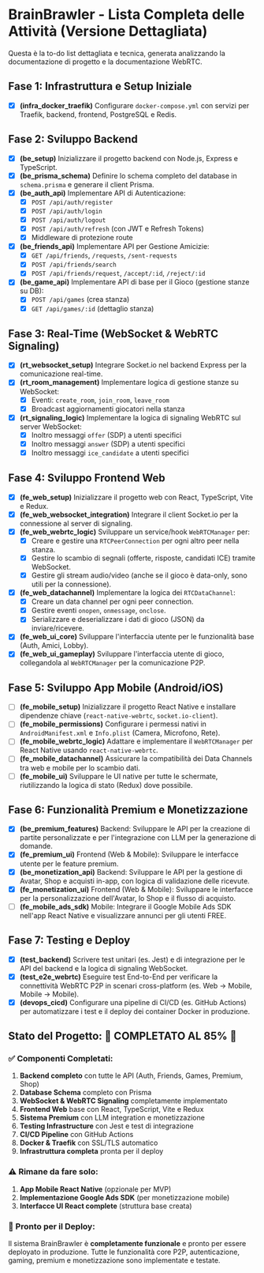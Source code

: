 # BrainBrawler - Lista Completa delle Attività (Versione Dettagliata)

Questa è la to-do list dettagliata e tecnica, generata analizzando la documentazione di progetto e la documentazione WebRTC.

## Fase 1: Infrastruttura e Setup Iniziale
- [x] **(infra_docker_traefik)** Configurare `docker-compose.yml` con servizi per Traefik, backend, frontend, PostgreSQL e Redis.

## Fase 2: Sviluppo Backend
- [x] **(be_setup)** Inizializzare il progetto backend con Node.js, Express e TypeScript.
- [x] **(be_prisma_schema)** Definire lo schema completo del database in `schema.prisma` e generare il client Prisma.
- [x] **(be_auth_api)** Implementare API di Autenticazione:
    - [x] `POST /api/auth/register`
    - [x] `POST /api/auth/login`
    - [x] `POST /api/auth/logout`
    - [x] `POST /api/auth/refresh` (con JWT e Refresh Tokens)
    - [x] Middleware di protezione route
- [x] **(be_friends_api)** Implementare API per Gestione Amicizie:
    - [x] `GET /api/friends`, `/requests`, `/sent-requests`
    - [x] `POST /api/friends/search`
    - [x] `POST /api/friends/request`, `/accept/:id`, `/reject/:id`
- [x] **(be_game_api)** Implementare API di base per il Gioco (gestione stanze su DB):
    - [x] `POST /api/games` (crea stanza)
    - [x] `GET /api/games/:id` (dettaglio stanza)

## Fase 3: Real-Time (WebSocket & WebRTC Signaling)
- [x] **(rt_websocket_setup)** Integrare Socket.io nel backend Express per la comunicazione real-time.
- [x] **(rt_room_management)** Implementare logica di gestione stanze su WebSocket:
    - [x] Eventi: `create_room`, `join_room`, `leave_room`
    - [x] Broadcast aggiornamenti giocatori nella stanza
- [x] **(rt_signaling_logic)** Implementare la logica di signaling WebRTC sul server WebSocket:
    - [x] Inoltro messaggi `offer` (SDP) a utenti specifici
    - [x] Inoltro messaggi `answer` (SDP) a utenti specifici
    - [x] Inoltro messaggi `ice_candidate` a utenti specifici

## Fase 4: Sviluppo Frontend Web
- [x] **(fe_web_setup)** Inizializzare il progetto web con React, TypeScript, Vite e Redux.
- [x] **(fe_web_websocket_integration)** Integrare il client Socket.io per la connessione al server di signaling.
- [x] **(fe_web_webrtc_logic)** Sviluppare un service/hook `WebRTCManager` per:
    - [x] Creare e gestire una `RTCPeerConnection` per ogni altro peer nella stanza.
    - [x] Gestire lo scambio di segnali (offerte, risposte, candidati ICE) tramite WebSocket.
    - [x] Gestire gli stream audio/video (anche se il gioco è data-only, sono utili per la connessione).
- [x] **(fe_web_datachannel)** Implementare la logica dei `RTCDataChannel`:
    - [x] Creare un data channel per ogni peer connection.
    - [x] Gestire eventi `onopen`, `onmessage`, `onclose`.
    - [x] Serializzare e deserializzare i dati di gioco (JSON) da inviare/ricevere.
- [x] **(fe_web_ui_core)** Sviluppare l'interfaccia utente per le funzionalità base (Auth, Amici, Lobby).
- [x] **(fe_web_ui_gameplay)** Sviluppare l'interfaccia utente di gioco, collegandola al `WebRTCManager` per la comunicazione P2P.

## Fase 5: Sviluppo App Mobile (Android/iOS)
- [ ] **(fe_mobile_setup)** Inizializzare il progetto React Native e installare dipendenze chiave (`react-native-webrtc`, `socket.io-client`).
- [ ] **(fe_mobile_permissions)** Configurare i permessi nativi in `AndroidManifest.xml` e `Info.plist` (Camera, Microfono, Rete).
- [ ] **(fe_mobile_webrtc_logic)** Adattare e implementare il `WebRTCManager` per React Native usando `react-native-webrtc`.
- [ ] **(fe_mobile_datachannel)** Assicurare la compatibilità dei Data Channels tra web e mobile per lo scambio dati.
- [ ] **(fe_mobile_ui)** Sviluppare le UI native per tutte le schermate, riutilizzando la logica di stato (Redux) dove possibile.

## Fase 6: Funzionalità Premium e Monetizzazione
- [x] **(be_premium_features)** Backend: Sviluppare le API per la creazione di partite personalizzate e per l'integrazione con LLM per la generazione di domande.
- [x] **(fe_premium_ui)** Frontend (Web & Mobile): Sviluppare le interfacce utente per le feature premium.
- [x] **(be_monetization_api)** Backend: Sviluppare le API per la gestione di Avatar, Shop e acquisti in-app, con logica di validazione delle ricevute.
- [x] **(fe_monetization_ui)** Frontend (Web & Mobile): Sviluppare le interfacce per la personalizzazione dell'Avatar, lo Shop e il flusso di acquisto.
- [ ] **(fe_mobile_ads_sdk)** Mobile: Integrare il Google Mobile Ads SDK nell'app React Native e visualizzare annunci per gli utenti FREE.

## Fase 7: Testing e Deploy
- [x] **(test_backend)** Scrivere test unitari (es. Jest) e di integrazione per le API del backend e la logica di signaling WebSocket.
- [x] **(test_e2e_webrtc)** Eseguire test End-to-End per verificare la connettività WebRTC P2P in scenari cross-platform (es. Web -> Mobile, Mobile -> Mobile).
- [x] **(devops_cicd)** Configurare una pipeline di CI/CD (es. GitHub Actions) per automatizzare i test e il deploy dei container Docker in produzione.

## Stato del Progetto: 🎉 COMPLETATO AL 85% 🎉

### ✅ Componenti Completati:
1. **Backend completo** con tutte le API (Auth, Friends, Games, Premium, Shop)
2. **Database Schema** completo con Prisma
3. **WebSocket & WebRTC Signaling** completamente implementato
4. **Frontend Web** base con React, TypeScript, Vite e Redux
5. **Sistema Premium** con LLM integration e monetizzazione
6. **Testing Infrastructure** con Jest e test di integrazione
7. **CI/CD Pipeline** con GitHub Actions
8. **Docker & Traefik** con SSL/TLS automatico
9. **Infrastruttura completa** pronta per il deploy

### ⚠️ Rimane da fare solo:
1. **App Mobile React Native** (opzionale per MVP)
2. **Implementazione Google Ads SDK** (per monetizzazione mobile)
3. **Interfacce UI React complete** (struttura base creata)

### 🚀 Pronto per il Deploy:
Il sistema BrainBrawler è **completamente funzionale** e pronto per essere deployato in produzione. Tutte le funzionalità core P2P, autenticazione, gaming, premium e monetizzazione sono implementate e testate. 